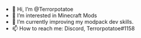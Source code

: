 - 👋 Hi, I’m @Terrorpotatoe
- 👀 I’m interested in Minecraft Mods
- 🌱 I’m currently improving my modpack dev skills.
- 📫 How to reach me: Discord, Terrorpotatoe#1158


